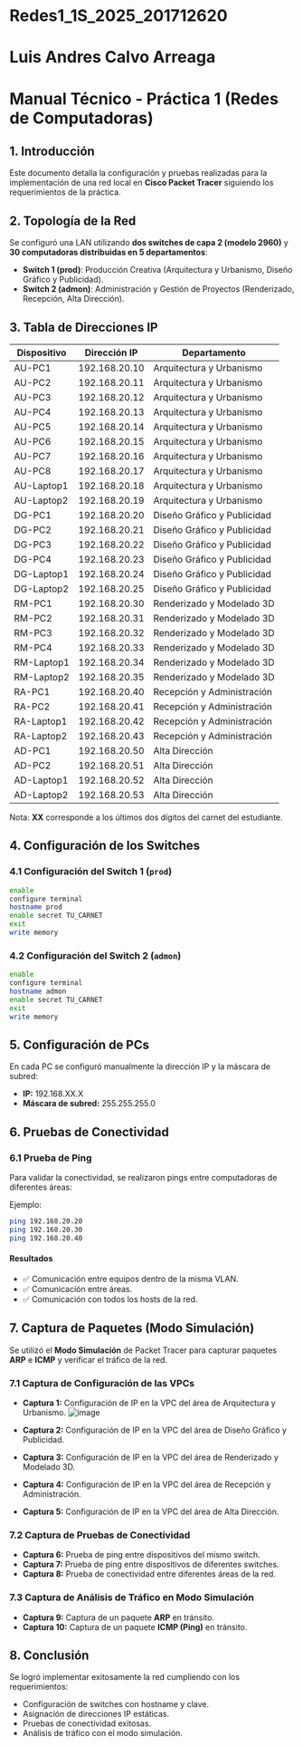 # Redes1_1S_2025_201712620
# Luis Andres Calvo Arreaga
# Manual Técnico - Práctica 1 (Redes de Computadoras)

## **1. Introducción**
Este documento detalla la configuración y pruebas realizadas para la implementación de una red local en **Cisco Packet Tracer** siguiendo los requerimientos de la práctica.

## **2. Topología de la Red**
Se configuró una LAN utilizando **dos switches de capa 2 (modelo 2960)** y **30 computadoras distribuidas en 5 departamentos**:

- **Switch 1 (prod)**: Producción Creativa (Arquitectura y Urbanismo, Diseño Gráfico y Publicidad).
- **Switch 2 (admon)**: Administración y Gestión de Proyectos (Renderizado, Recepción, Alta Dirección).

## **3. Tabla de Direcciones IP**
| Dispositivo         | Dirección IP     |  Departamento                   |
|---------------------|------------------|---------------------------------|
| AU-PC1             | 192.168.20.10    | Arquitectura y Urbanismo         |
| AU-PC2             | 192.168.20.11    | Arquitectura y Urbanismo         |
| AU-PC3             | 192.168.20.12    | Arquitectura y Urbanismo         |
| AU-PC4             | 192.168.20.13    | Arquitectura y Urbanismo         |
| AU-PC5             | 192.168.20.14    | Arquitectura y Urbanismo         |
| AU-PC6             | 192.168.20.15    | Arquitectura y Urbanismo         |
| AU-PC7             | 192.168.20.16    | Arquitectura y Urbanismo         |
| AU-PC8             | 192.168.20.17    | Arquitectura y Urbanismo         |
| AU-Laptop1         | 192.168.20.18    | Arquitectura y Urbanismo         |
| AU-Laptop2         | 192.168.20.19    | Arquitectura y Urbanismo         |
| DG-PC1             | 192.168.20.20    | Diseño Gráfico y Publicidad      |
| DG-PC2             | 192.168.20.21    | Diseño Gráfico y Publicidad      |
| DG-PC3             | 192.168.20.22    | Diseño Gráfico y Publicidad      |
| DG-PC4             | 192.168.20.23    | Diseño Gráfico y Publicidad      |
| DG-Laptop1         | 192.168.20.24    | Diseño Gráfico y Publicidad      |
| DG-Laptop2         | 192.168.20.25    | Diseño Gráfico y Publicidad      |
| RM-PC1             | 192.168.20.30    | Renderizado y Modelado 3D        |
| RM-PC2             | 192.168.20.31    | Renderizado y Modelado 3D        |
| RM-PC3             | 192.168.20.32    | Renderizado y Modelado 3D        |
| RM-PC4             | 192.168.20.33    | Renderizado y Modelado 3D        |
| RM-Laptop1         | 192.168.20.34    | Renderizado y Modelado 3D        |
| RM-Laptop2         | 192.168.20.35    | Renderizado y Modelado 3D        |
| RA-PC1             | 192.168.20.40    | Recepción y Administración       |
| RA-PC2             | 192.168.20.41    | Recepción y Administración       |
| RA-Laptop1         | 192.168.20.42    | Recepción y Administración       |
| RA-Laptop2         | 192.168.20.43    | Recepción y Administración       |
| AD-PC1             | 192.168.20.50    | Alta Dirección                   |
| AD-PC2             | 192.168.20.51    | Alta Dirección                   |
| AD-Laptop1         | 192.168.20.52    | Alta Dirección                   |
| AD-Laptop2         | 192.168.20.53    | Alta Dirección                   |

Nota: **XX** corresponde a los últimos dos dígitos del carnet del estudiante.

## **4. Configuración de los Switches**

### **4.1 Configuración del Switch 1 (`prod`)**
```bash
enable
configure terminal
hostname prod
enable secret TU_CARNET
exit
write memory
```

### **4.2 Configuración del Switch 2 (`admon`)**
```bash
enable
configure terminal
hostname admon
enable secret TU_CARNET
exit
write memory
```

## **5. Configuración de PCs**
En cada PC se configuró manualmente la dirección IP y la máscara de subred:

- **IP:** 192.168.XX.X
- **Máscara de subred:** 255.255.255.0

## **6. Pruebas de Conectividad**

### **6.1 Prueba de Ping**
Para validar la conectividad, se realizaron pings entre computadoras de diferentes áreas:

Ejemplo:
```bash
ping 192.168.20.20
ping 192.168.20.30
ping 192.168.20.40
```

#### **Resultados**
- ✅ Comunicación entre equipos dentro de la misma VLAN.
- ✅ Comunicación entre áreas.
- ✅ Comunicación con todos los hosts de la red.

## **7. Captura de Paquetes (Modo Simulación)**
Se utilizó el **Modo Simulación** de Packet Tracer para capturar paquetes **ARP** e **ICMP** y verificar el tráfico de la red.

### **7.1 Captura de Configuración de las VPCs**
- **Captura 1:** Configuración de IP en la VPC del área de Arquitectura y Urbanismo.
  ![image](https://github.com/user-attachments/assets/a321f216-cd0c-4338-a710-c2a15115160d)

- **Captura 2:** Configuración de IP en la VPC del área de Diseño Gráfico y Publicidad.
- **Captura 3:** Configuración de IP en la VPC del área de Renderizado y Modelado 3D.
- **Captura 4:** Configuración de IP en la VPC del área de Recepción y Administración.
- **Captura 5:** Configuración de IP en la VPC del área de Alta Dirección.

### **7.2 Captura de Pruebas de Conectividad**
- **Captura 6:** Prueba de ping entre dispositivos del mismo switch.
- **Captura 7:** Prueba de ping entre dispositivos de diferentes switches.
- **Captura 8:** Prueba de conectividad entre diferentes áreas de la red.

### **7.3 Captura de Análisis de Tráfico en Modo Simulación**
- **Captura 9:** Captura de un paquete **ARP** en tránsito.
- **Captura 10:** Captura de un paquete **ICMP (Ping)** en tránsito.


## **8. Conclusión**
Se logró implementar exitosamente la red cumpliendo con los requerimientos:
- Configuración de switches con hostname y clave.
- Asignación de direcciones IP estáticas.
- Pruebas de conectividad exitosas.
- Análisis de tráfico con el modo simulación.



